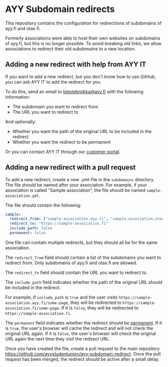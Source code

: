 # AYY Subdomain redirects

This repository contains the configuration for redirections of subdomains of ayy.fi and otax.fi.

Formerly associations were able to host their own websites on subdomains of ayy.fi, but this is no longer possible.
To avoid breaking old links, we allow associations to redirect their old subdomains to a new location.

## Adding a new redirect with help from AYY IT

If you want to add a new redirect, but you don't know how to use GitHub, you can ask AYY IT to add the redirect for you.

To do this, send an email to [tietotekniikka@ayy.fi](mailto:tietotekniikka@ayy.fi) with the following information:

- The subdomain you want to redirect from
- The URL you want to redirect to

And optionally:

- Whether you want the path of the original URL to be included in the redirect
- Whether you want the redirect to be permanent

Or you can contact AYY IT through our [customer portal](https://ayyfi.atlassian.net/servicedesk/customer/portal/1).

## Adding a new redirect with a pull request

To add a new redirect, create a new .yml-file in the `subdomains` directory.
The file should be named after your association. For example, if your association is called "Sample association", the file should be named `sample-association.yml`.

The file should contain the following:

```yaml
sample:
  redirect_from: ["sample-association.ayy.fi", "sample-association.otax.fi"]
  redirect_to: "https://sample-association.fi"
  include_path: false
  permanent: false
```

One file can contain multiple redirects, but they should all be for the same association.

The `redirect_from` field should contain a list of the subdomains you want to redirect from.
Only subdomains of ayy.fi and otax.fi are allowed.

The `redirect_to` field should contain the URL you want to redirect to.

The `include_path` field indicates whether the path of the original URL should be included in the redirect.

For example, if `include_path` is `true` and the user visits `https://sample-association.ayy.fi/some-page`, they will be redirected to `https://sample-association.fi/some-page`. If it is `false`, they will be redirected to `https://sample-association.fi`.

The `permanent` field indicates whether the redirect should be [permanent](https://developer.mozilla.org/en-US/docs/Web/HTTP/Status/308). If it is `true`, the user's browser will cache the redirect and will not check the original URL again. If it is `false`, the user's browser will check the original URL again the next time they visit the redirect URL.

Once you have created the file, create a pull request to the main repository https://github.com/ayystudentunion/ayy-subdomain-redirect. Once the pull request has been merged, the redirect should be active after a small delay.
